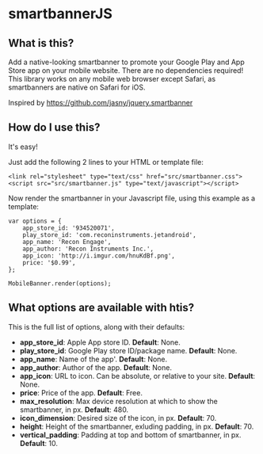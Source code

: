 # smartbannerJS
## What is this?
Add a native-looking smartbanner to promote your Google Play and App Store app on your mobile website. There are no dependencies required! This library works on any mobile web browser except Safari, as smartbanners are native on Safari for iOS.  

Inspired by https://github.com/jasny/jquery.smartbanner

## How do I use this?
It's easy!

Just add the following 2 lines to your HTML or template file:

```
<link rel="stylesheet" type="text/css" href="src/smartbanner.css">
<script src="src/smartbanner.js" type="text/javascript"></script>
```

Now render the smartbanner in your Javascript file, using this example as a template:

```
var options = {
	app_store_id: '934520071',
	play_store_id: 'com.reconinstruments.jetandroid',
	app_name: 'Recon Engage',
	app_author: 'Recon Instruments Inc.',
	app_icon: 'http://i.imgur.com/hnuKdBf.png',
	price: '$0.99',
};

MobileBanner.render(options);
```

## What options are available with htis?

This is the full list of options, along with their defaults:
- **app_store_id**: Apple App store ID. **Default**: None.
- **play_store_id**: Google Play store ID/package name. **Default**: None.
- **app_name**: Name of the app'. **Default**: None.
- **app_author**: Author of the app. **Default**: None.
- **app_icon**: URL to icon. Can be absolute, or relative to your site. **Default**: None.
- **price**: Price of the app. **Default**: Free.
- **max_resolution**: Max device resolution at which to show the smartbanner, in px. **Default**: 480.
- **icon_dimension**: Desired size of the icon, in px. **Default**: 70.
- **height**: Height of the smartbanner, exluding padding, in px. **Default**: 70.
- **vertical_padding**: Padding at top and bottom of smartbanner, in px. **Default**: 10.
